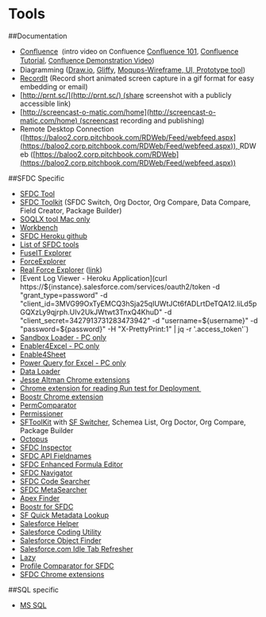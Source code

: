 # Tools



##Documentation

*   <span class="s1"><span class="s1">[Confluence](http://confluence.pitchbook.com:8090/)</span> </span><span class="s1" style="font-size: 10.0pt;line-height: 13.0pt;"><span class="Apple-tab-span"> </span>(</span><span style="font-size: 10.0pt;line-height: 13.0pt;">intro video on Confluence </span>[<span class="s2">Confluence 101</span>](https://www.youtube.com/watch?v=y1YTsMTrC7c)<span style="font-size: 10.0pt;line-height: 13.0pt;">, </span>[<span class="s2">Confluence Tutorial</span>](https://www.youtube.com/playlist?list=PLaD4FvsFdarRngi46OIHZq9jPf0Pb43b9)<span style="font-size: 10.0pt;line-height: 13.0pt;">, </span><span class="s2" style="font-size: 10.0pt;line-height: 13.0pt;">[Confluence Demonstration Video](https://www.google.com/url?sa=t&rct=j&q=&esrc=s&source=web&cd=2&cad=rja&uact=8&ved=0ahUKEwi9ybmah-nMAhUO7WMKHRMdDX8QtwIIMzAB&url=https%3A%2F%2Fwww.youtube.com%2Fwatch%3Fv%3DuhWCMlcY_Zw&usg=AFQjCNGznFEzOo3QgXz5X0frZSL0Kv2CLA&sig2=6em42Ayogx_gqtGwngwZQA&bvm=bv.122448493,d.cGc))</span><span class="s1"> </span>
*   <span class="s1">Diagramming ([Draw.io](https://www.draw.io/), [Gliffy](https://www.google.com/url?sa=t&rct=j&q=&esrc=s&source=web&cd=1&cad=rja&uact=8&ved=0ahUKEwjFyfPyuoXNAhUC5mMKHfY-A2gQFggcMAA&url=https%3A%2F%2Fwww.gliffy.com%2F&usg=AFQjCNF_4iv22FaHcEO8-Flu51SyN9KL_Q&sig2=xJ3X3X8LTTZUGewHaFyL_Q&bvm=bv.123325700,d.cGc), [Moqups-Wireframe, UI, Prototype tool](https://www.google.com/url?sa=t&rct=j&q=&esrc=s&source=web&cd=3&cad=rja&uact=8&ved=0ahUKEwjGooOEu4XNAhUS32MKHSrdB4wQFggzMAI&url=https%3A%2F%2Fmoqups.com%2F&usg=AFQjCNH3FB1gcgWcehvQIIYyG2qH1ADzeQ&sig2=-OBLSvMfXTHEsnUuc2XUow&bvm=bv.123325700,d.cGc)) </span>
*   <span class="s1">[RecordIt](http://recordit.co/) (Record short animated screen capture in a gif format for easy embedding or email) </span>
*   <span class="s1">[http://prnt.sc/](http://prnt.sc/) (share screenshot with a publicly accessible link)</span>
*   <span class="s1">[http://screencast-o-matic.com/home](http://screencast-o-matic.com/home) (screencast recording and publishing)</span>
*   <span class="s1"><span class="s1">Remote Desktop Connection (</span></span>[https://baloo2.corp.pitchbook.com/RDWeb/Feed/webfeed.aspx](https://baloo2.corp.pitchbook.com/RDWeb/Feed/webfeed.aspx)), <span>RDWeb ([https://baloo2.corp.pitchbook.com/RDWeb](https://baloo2.corp.pitchbook.com/RDWeb/Feed/webfeed.aspx))</span>

##SFDC Specific


*   [SFDC Tool](https://developer.salesforce.com/page/Tools)
*   [SFDC Toolkit](http://sftoolkit.co/) (SFDC Switch, Org Doctor, Org Compare, Data Compare, Field Creator, Package Builder)
*   <span class="s1">[<span class="s2">SOQLX tool Mac only</span>](http://www.pocketsoap.com/osx/soqlx/)</span>
*   <span class="s1">[<span class="s2">Workbench</span>](https://workbench.developerforce.com/login.php)</span>
*   <span class="s1">[<span class="s2">SFDC Heroku github</span>](http://github.com/heroku/force)</span>
*   <span class="s1">[List of SFDC tools](http://theblogreaders.com/list-of-salesforce-com-tools-and-toolkits/)</span>
*   <span class="s1">[<span class="s2">FuseIT Explorer</span>](http://www.fuseit.com/Solutions/SFDC-Explorer/Help-SOQL-Queries.aspx)</span>
*   <span class="s1"><span class="s2">[ForceExplorer](https://developer.salesforce.com/page/ForceExplorer)</span></span>
*   <span class="s1">[Real Force Explorer](https://bitbucket.org/realforceexplorer/real-force-explorer/wiki/browse/) ([link](https://realforceexplorer.wordpress.com/))</span>
*   [Event Log Viewer - Heroku Application](curl https://${instance}.salesforce.com/services/oauth2/token -d "grant_type=password" -d "client_id=3MVG99OxTyEMCQ3hSja25qIUWtJCt6fADLrtDeTQA12.liLd5pGQXzLy9qjrph.UIv2UkJWtwt3TnxQ4KhuD" -d "client_secret=3427913731283473942" -d "username=${username}" -d "password=${password}" -H "X-PrettyPrint:1" | jq -r '.access_token'`)
*   <span class="s1">[<span class="s2">Sandbox Loader - PC only</span>](https://www.enabler4excel.com/index.php/products/sandbox-loader)</span>
*   <span class="s1">[<span class="s2">Enabler4Excel - PC only</span>](https://www.enabler4excel.com/index.php/products/enabler4excel/enterprise-admin?id=30)</span>
*   <span class="s1">[<span class="s2">Enable4Sheet</span>](https://chrome.google.com/webstore/detail/enabler-for-spreadsheets/inpioilbljppoobbblcpbpjplkefmkep?hl=en)</span>
*   <span class="s1"><span class="s2">[Power Query for Excel - PC only](https://www.microsoft.com/en-us/download/details.aspx?id=39379)</span></span>
*   [Data Loader](https://na33.salesforce.com/dwnld/DataLoader/ApexDataLoader.exe)
*   [Jesse Altman Chrome extensions](http://jessealtman.com/2013/09/useful-google-chrome-extensions-for-salesforce/)
*   [Chrome extension for reading Run test for Deployment ](https://chrome.google.com/webstore/detail/lazy-for-google-chrome/agiglidkkgindpamdcbboahbbkihbgge?hl=en/index.html)
*   [Boostr Chrome extension](https://chrome.google.com/webstore/detail/boostr-for-salesforce/kegohbhdgaoaoanbpconbeleanhdodlo/related?hl=en-US)
*   [PermComparator](https://perm-comparator.herokuapp.com)
*   [Permissioner](https://appexchange.salesforce.com/listingDetail?listingId=a0N30000008XYMlEAO)
*   [SFToolKit](http://sftoolkit.co/) with [SF Switcher]( https://sfswitch.herokuapp.com ), Schemea List, Org Doctor, Org Compare, Package Builder
*   [Octopus](https://sfswitch.herokuapp.com/) 
* [SFDC Inspector](https://chrome.google.com/webstore/detail/salesforce-inspector/aodjmnfhjibkcdimpodiifdjnnncaafh?hl=en-US)
* [SFDC API Fieldnames](https://chrome.google.com/webstore/detail/salesforce-api-fieldnames/oghajcjpbolpfoikoccffglngkphjgbo?hl=en-US)
* [SFDC Enhanced Formula Editor](https://chrome.google.com/webstore/detail/salesforcecom-enhanced-fo/cnlnnpnjccjcmecojdhgpknalcahkhio?hl=en-US)
* [SFDC Navigator](https://chrome.google.com/webstore/detail/salesforce-navigator/ecjmdlggbilopfkkhggmgebbmbiklcdo)
* [SFDC Code Searcher](https://chrome.google.com/webstore/detail/salesforce-advanced-code/lnkgcmpjkkkeffambkllliefdpjdklmi?hl=en-US)
* [SFDC MetaSearcher](https://chrome.google.com/webstore/detail/salesforce-metasearcher/ogdbjfhbckmpolflemgmahebhfbpeecj?hl=en-US)
* [Apex Finder](https://chrome.google.com/webstore/detail/apex-finder/ioilpjglnidiadffhdpeiakbkkhbflpe?hl=en-US)
* [Boostr for SFDC](https://chrome.google.com/webstore/detail/boostr-for-salesforce/kegohbhdgaoaoanbpconbeleanhdodlo?hl=en-US)
* [SF Quick Metadata Lookup ](https://chrome.google.com/webstore/detail/sf-quick-metadata-lookup/SF/related?hl=en)
* [Salesforce Helper](https://chrome.google.com/webstore/detail/salesforce-helper/abkehklnekbhbfcjgdgcfimfggepemmn?hl=en)
* [Salesforce Coding Utility ](https://chrome.google.com/webstore/detail/salesforce-coding-utility/noiijdfibmplbakepjmedfjhfdmghbgf?hl=en)
* [Salesforce Object Finder](https://chrome.google.com/webstore/detail/salesforce-object-finder/gdofopjmbeikonciibgfbcenjohdilap?hl=en)
* [Salesforce.com Idle Tab Refresher](https://chrome.google.com/webstore/detail/salesforcecom-idle-tab-re/ieniiifekegolncjbmondgcengehjlnd?hl=en)
* [Lazy](https://chrome.google.com/webstore/detail/lazy-for-google-chrome/agiglidkkgindpamdcbboahbbkihbgge?hl=en)
* [Profile Comparator for SFDC](https://chrome.google.com/webstore/detail/profile-comparator-for-sa/ijbipklcimjilmnaffocmjkfddhpaadg)
*   [SFDC Chrome extensions](https://chrome.google.com/webstore/search/salesforce%20?hl=en&_category=extensions)

##SQL specific


*   [MS SQL](https://www.microsoft.com/en-us/server-cloud/products/sql-server/)<span class="s1">
    </span>

